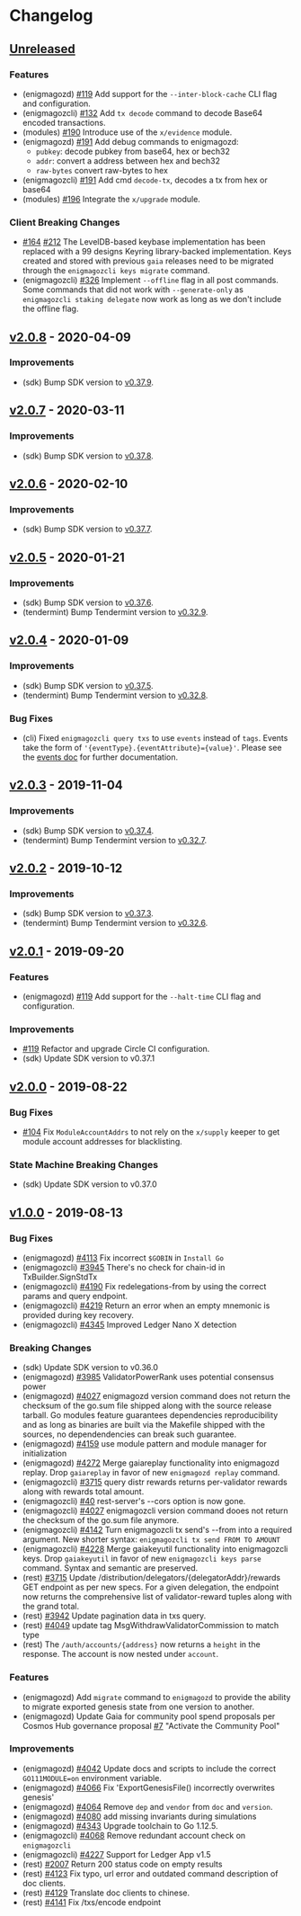 <!--
Guiding Principles:

Changelogs are for humans, not machines.
There should be an entry for every single version.
The same types of changes should be grouped.
Versions and sections should be linkable.
The latest version comes first.
The release date of each version is displayed.
Mention whether you follow Semantic Versioning.

Usage:

Change log entries are to be added to the Unreleased section under the
appropriate stanza (see below). Each entry should ideally include a tag and
the Github issue reference in the following format:

* (<tag>) \#<issue-number> message

The issue numbers will later be link-ified during the release process so you do
not have to worry about including a link manually, but you can if you wish.

Types of changes (Stanzas):

"Features" for new features.
"Improvements" for changes in existing functionality.
"Deprecated" for soon-to-be removed features.
"Bug Fixes" for any bug fixes.
"Client Breaking" for breaking CLI commands and REST routes.
"State Machine Breaking" for breaking the AppState

Ref: https://keepachangelog.com/en/1.0.0/
-->

# Changelog

## [Unreleased]

### Features

- (enigmagozd) [\#119](https://github.com/enigmampc/Game-of-Zones/pull/119) Add support for the `--inter-block-cache` CLI
  flag and configuration.
- (enigmagozcli) [\#132](https://github.com/enigmampc/Game-of-Zones/pull/132) Add `tx decode` command to decode
  Base64 encoded transactions.
- (modules) [\#190](https://github.com/enigmampc/Game-of-Zones/pull/190) Introduce use of the `x/evidence` module.
- (enigmagozd) [\#191](https://github.com/enigmampc/Game-of-Zones/pull/191) Add debug commands to enigmagozd:
  - `pubkey`: decode pubkey from base64, hex or bech32
  - `addr`: convert a address between hex and bech32
  - `raw-bytes` convert raw-bytes to hex
- (enigmagozcli) [\#191](https://github.com/enigmampc/Game-of-Zones/pull/191) Add cmd `decode-tx`, decodes a tx from hex or base64
- (modules) [\#196](https://github.com/enigmampc/Game-of-Zones/pull/196) Integrate the `x/upgrade` module.

### Client Breaking Changes

- [\#164](https://github.com/enigmampc/Game-of-Zones/pull/164) [\#212](https://github.com/enigmampc/Game-of-Zones/pull/212) The LevelDB-based
  keybase implementation has been replaced with a 99 designs Keyring library-backed implementation. Keys created and stored
  with previous `gaia` releases need to be migrated through the `enigmagozcli keys migrate` command.
- (enigmagozcli) [\#326](https://github.com/enigmampc/Game-of-Zones/pull/326) Implement `--offline` flag in all post commands. Some commands
  that did not work with `--generate-only` as `enigmagozcli staking delegate` now work as long as we don't include the offline flag.

## [v2.0.8] - 2020-04-09

### Improvements

- (sdk) Bump SDK version to [v0.37.9](https://github.com/cosmos/cosmos-sdk/releases/tag/v0.37.9).

## [v2.0.7] - 2020-03-11

### Improvements

- (sdk) Bump SDK version to [v0.37.8](https://github.com/cosmos/cosmos-sdk/releases/tag/v0.37.8).

## [v2.0.6] - 2020-02-10

### Improvements

- (sdk) Bump SDK version to [v0.37.7](https://github.com/cosmos/cosmos-sdk/releases/tag/v0.37.7).

## [v2.0.5] - 2020-01-21

### Improvements

- (sdk) Bump SDK version to [v0.37.6](https://github.com/cosmos/cosmos-sdk/releases/tag/v0.37.6).
- (tendermint) Bump Tendermint version to [v0.32.9](https://github.com/tendermint/tendermint/releases/tag/v0.32.9).

## [v2.0.4] - 2020-01-09

### Improvements

- (sdk) Bump SDK version to [v0.37.5](https://github.com/cosmos/cosmos-sdk/releases/tag/v0.37.5).
- (tendermint) Bump Tendermint version to [v0.32.8](https://github.com/tendermint/tendermint/releases/tag/v0.32.8).

### Bug Fixes

- (cli) Fixed `enigmagozcli query txs` to use `events` instead of `tags`. Events take the form of `'{eventType}.{eventAttribute}={value}'`. Please
  see the [events doc](https://github.com/cosmos/cosmos-sdk/blob/master/docs/core/events.md#events-1)
  for further documentation.

## [v2.0.3] - 2019-11-04

### Improvements

- (sdk) Bump SDK version to [v0.37.4](https://github.com/cosmos/cosmos-sdk/releases/tag/v0.37.4).
- (tendermint) Bump Tendermint version to [v0.32.7](https://github.com/tendermint/tendermint/releases/tag/v0.32.7).

## [v2.0.2] - 2019-10-12

### Improvements

- (sdk) Bump SDK version to [v0.37.3](https://github.com/cosmos/cosmos-sdk/releases/tag/v0.37.3).
- (tendermint) Bump Tendermint version to [v0.32.6](https://github.com/tendermint/tendermint/releases/tag/v0.32.6).

## [v2.0.1] - 2019-09-20

### Features

- (enigmagozd) [\#119](https://github.com/enigmampc/Game-of-Zones/pull/119) Add support for the `--halt-time` CLI flag and configuration.

### Improvements

- [\#119](https://github.com/enigmampc/Game-of-Zones/pull/119) Refactor and upgrade Circle CI
  configuration.
- (sdk) Update SDK version to v0.37.1

## [v2.0.0] - 2019-08-22

### Bug Fixes

- [\#104](https://github.com/enigmampc/Game-of-Zones/issues/104) Fix `ModuleAccountAddrs` to
  not rely on the `x/supply` keeper to get module account addresses for blacklisting.

### State Machine Breaking Changes

- (sdk) Update SDK version to v0.37.0

## [v1.0.0] - 2019-08-13

### Bug Fixes

- (enigmagozd) [\#4113](https://github.com/cosmos/cosmos-sdk/issues/4113) Fix incorrect `$GOBIN` in `Install Go`
- (enigmagozcli) [\#3945](https://github.com/cosmos/cosmos-sdk/issues/3945) There's no check for chain-id in TxBuilder.SignStdTx
- (enigmagozcli) [\#4190](https://github.com/cosmos/cosmos-sdk/issues/4190) Fix redelegations-from by using the correct params and query endpoint.
- (enigmagozcli) [\#4219](https://github.com/cosmos/cosmos-sdk/issues/4219) Return an error when an empty mnemonic is provided during key recovery.
- (enigmagozcli) [\#4345](https://github.com/cosmos/cosmos-sdk/issues/4345) Improved Ledger Nano X detection

### Breaking Changes

- (sdk) Update SDK version to v0.36.0
- (enigmagozd) [\#3985](https://github.com/cosmos/cosmos-sdk/issues/3985) ValidatorPowerRank uses potential consensus power
- (enigmagozd) [\#4027](https://github.com/cosmos/cosmos-sdk/issues/4027) enigmagozd version command does not return the checksum of the go.sum file shipped along with the source release tarball.
  Go modules feature guarantees dependencies reproducibility and as long as binaries are built via the Makefile shipped with the sources, no dependendencies can break such guarantee.
- (enigmagozd) [\#4159](https://github.com/cosmos/cosmos-sdk/issues/4159) use module pattern and module manager for initialization
- (enigmagozd) [\#4272](https://github.com/cosmos/cosmos-sdk/issues/4272) Merge gaiareplay functionality into enigmagozd replay.
  Drop `gaiareplay` in favor of new `enigmagozd replay` command.
- (enigmagozcli) [\#3715](https://github.com/cosmos/cosmos-sdk/issues/3715) query distr rewards returns per-validator
  rewards along with rewards total amount.
- (enigmagozcli) [\#40](https://github.com/cosmos/cosmos-sdk/issues/40) rest-server's --cors option is now gone.
- (enigmagozcli) [\#4027](https://github.com/cosmos/cosmos-sdk/issues/4027) enigmagozcli version command dooes not return the checksum of the go.sum file anymore.
- (enigmagozcli) [\#4142](https://github.com/cosmos/cosmos-sdk/issues/4142) Turn enigmagozcli tx send's --from into a required argument.
  New shorter syntax: `enigmagozcli tx send FROM TO AMOUNT`
- (enigmagozcli) [\#4228](https://github.com/cosmos/cosmos-sdk/issues/4228) Merge gaiakeyutil functionality into enigmagozcli keys.
  Drop `gaiakeyutil` in favor of new `enigmagozcli keys parse` command. Syntax and semantic are preserved.
- (rest) [\#3715](https://github.com/cosmos/cosmos-sdk/issues/3715) Update /distribution/delegators/{delegatorAddr}/rewards GET endpoint
  as per new specs. For a given delegation, the endpoint now returns the
  comprehensive list of validator-reward tuples along with the grand total.
- (rest) [\#3942](https://github.com/cosmos/cosmos-sdk/issues/3942) Update pagination data in txs query.
- (rest) [\#4049](https://github.com/cosmos/cosmos-sdk/issues/4049) update tag MsgWithdrawValidatorCommission to match type
- (rest) The `/auth/accounts/{address}` now returns a `height` in the response. The
  account is now nested under `account`.

### Features

- (enigmagozd) Add `migrate` command to `enigmagozd` to provide the ability to migrate exported
  genesis state from one version to another.
- (enigmagozd) Update Gaia for community pool spend proposals per Cosmos Hub governance proposal [\#7](https://github.com/cosmos/cosmos-sdk/issues/7) "Activate the Community Pool"

### Improvements

- (enigmagozd) [\#4042](https://github.com/cosmos/cosmos-sdk/issues/4042) Update docs and scripts to include the correct `GO111MODULE=on` environment variable.
- (enigmagozd) [\#4066](https://github.com/cosmos/cosmos-sdk/issues/4066) Fix 'ExportGenesisFile() incorrectly overwrites genesis'
- (enigmagozd) [\#4064](https://github.com/cosmos/cosmos-sdk/issues/4064) Remove `dep` and `vendor` from `doc` and `version`.
- (enigmagozd) [\#4080](https://github.com/cosmos/cosmos-sdk/issues/4080) add missing invariants during simulations
- (enigmagozd) [\#4343](https://github.com/cosmos/cosmos-sdk/issues/4343) Upgrade toolchain to Go 1.12.5.
- (enigmagozcli) [\#4068](https://github.com/cosmos/cosmos-sdk/issues/4068) Remove redundant account check on `enigmagozcli`
- (enigmagozcli) [\#4227](https://github.com/cosmos/cosmos-sdk/issues/4227) Support for Ledger App v1.5
- (rest) [\#2007](https://github.com/cosmos/cosmos-sdk/issues/2007) Return 200 status code on empty results
- (rest) [\#4123](https://github.com/cosmos/cosmos-sdk/issues/4123) Fix typo, url error and outdated command description of doc clients.
- (rest) [\#4129](https://github.com/cosmos/cosmos-sdk/issues/4129) Translate doc clients to chinese.
- (rest) [\#4141](https://github.com/cosmos/cosmos-sdk/issues/4141) Fix /txs/encode endpoint

<!-- Release links -->

[unreleased]: https://github.com/enigmampc/Game-of-Zones/compare/v2.0.8...HEAD
[v2.0.8]: https://github.com/enigmampc/Game-of-Zones/releases/tag/v2.0.8
[v2.0.7]: https://github.com/enigmampc/Game-of-Zones/releases/tag/v2.0.7
[v2.0.6]: https://github.com/enigmampc/Game-of-Zones/releases/tag/v2.0.6
[v2.0.5]: https://github.com/enigmampc/Game-of-Zones/releases/tag/v2.0.5
[v2.0.4]: https://github.com/enigmampc/Game-of-Zones/releases/tag/v2.0.4
[v2.0.3]: https://github.com/enigmampc/Game-of-Zones/releases/tag/v2.0.3
[v2.0.2]: https://github.com/enigmampc/Game-of-Zones/releases/tag/v2.0.2
[v2.0.1]: https://github.com/enigmampc/Game-of-Zones/releases/tag/v2.0.1
[v2.0.0]: https://github.com/enigmampc/Game-of-Zones/releases/tag/v2.0.0
[v1.0.0]: https://github.com/enigmampc/Game-of-Zones/releases/tag/v1.0.0

